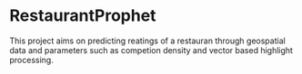 # RestaurantProphet
 This project aims on predicting reatings of a restauran through geospatial data and parameters such as competion density and vector based highlight processing.
